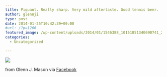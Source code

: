 ```yaml
---
title: Piquant. Really sharp. Very mild aftertaste. Good tennis beer.
author: glennji
type: post
date: 2014-01-25T10:42:39+00:00
#url: /?p=1266
featured_image: /wp-content/uploads/2014/01/1546388_10151851340690741_2090179764_n.jpg
categories:
  - Uncategorized

---
```

<div>
  <img src='/wp-content/uploads/2014/01/1546388_10151851340690741_2090179764_n.jpg' style='max-width:600px;' /></p> 
  
  <div>
    from Glenn J. Mason via <a href="http://ift.tt/1mGaAEV">Facebook</a>
  </div>
</div>
